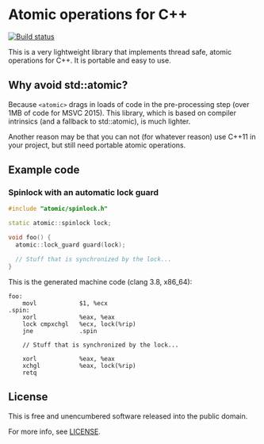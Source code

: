 # Atomic operations for C++

[![Build status](https://travis-ci.org/mbitsnbites/atomic.svg?branch=master)](https://travis-ci.org/mbitsnbites/atomic)

This is a very lightweight library that implements thread safe, atomic
operations for C++. It is portable and easy to use.

## Why avoid std::atomic?

Because `<atomic>` drags in loads of code in the pre-processing step (over 1MB
of code for MSVC 2015). This library, which is based on compiler intrinsics
(and a fallback to std::atomic), is much lighter.

Another reason may be that you can not (for whatever reason) use C++11 in your
project, but still need portable atomic operations.


## Example code

### Spinlock with an automatic lock guard

```c++
#include "atomic/spinlock.h"

static atomic::spinlock lock;

void foo() {
  atomic::lock_guard guard(lock);

  // Stuff that is synchronized by the lock...
}
```

This is the generated machine code (clang 3.8, x86_64):

```assembly
foo:
    movl            $1, %ecx
.spin:
    xorl            %eax, %eax
    lock cmpxchgl   %ecx, lock(%rip)
    jne             .spin

    // Stuff that is synchronized by the lock...

    xorl            %eax, %eax
    xchgl           %eax, lock(%rip)
    retq
```

## License

This is free and unencumbered software released into the public domain.

For more info, see [LICENSE](LICENSE).

